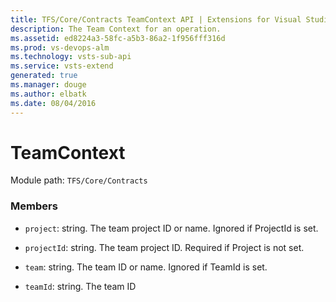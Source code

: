 ```yaml
---
title: TFS/Core/Contracts TeamContext API | Extensions for Visual Studio Team Services
description: The Team Context for an operation.
ms.assetid: ed8224a3-58fc-a5b3-86a2-1f956fff316d
ms.prod: vs-devops-alm
ms.technology: vsts-sub-api
ms.service: vsts-extend
generated: true
ms.manager: douge
ms.author: elbatk
ms.date: 08/04/2016
---
```


# TeamContext

Module path: `TFS/Core/Contracts`


### Members

* `project`: string. The team project ID or name.  Ignored if ProjectId is set.

* `projectId`: string. The team project ID.  Required if Project is not set.

* `team`: string. The team ID or name.  Ignored if TeamId is set.

* `teamId`: string. The team ID

